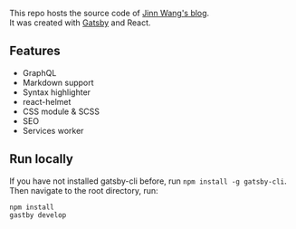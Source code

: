 This repo hosts the source code of [Jinn Wang's blog](https://blog-jinnwang.web.app/).  
It was created with [Gatsby](https://www.gatsbyjs.org) and React.

## Features
- GraphQL
- Markdown support
- Syntax highlighter
- react-helmet
- CSS module & SCSS
- SEO
- Services worker

## Run locally
If you have not installed gatsby-cli before, run `npm install -g gatsby-cli`.  
Then navigate to the root directory, run: 

```shell
npm install 
gastby develop
```
